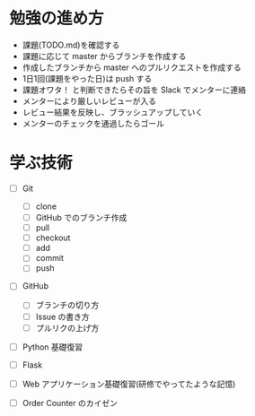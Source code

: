 # 勉強の進め方

- 課題(TODO.md)を確認する
- 課題に応じて master からブランチを作成する
- 作成したブランチから master へのプルリクエストを作成する
- 1日1回(課題をやった日)は push する
- 課題オワタ！ と判断できたらその旨を Slack でメンターに連絡
- メンターにより厳しいレビューが入る
- レビュー結果を反映し、ブラッシュアップしていく
- メンターのチェックを通過したらゴール

# 学ぶ技術

- [ ] Git
  - [ ] clone
  - [ ] GitHub でのブランチ作成
  - [ ] pull
  - [ ] checkout
  - [ ] add
  - [ ] commit
  - [ ] push

- [ ] GitHub
  - [ ] ブランチの切り方
  - [ ] Issue の書き方
  - [ ] プルリクの上げ方

- [ ] Python 基礎復習

- [ ] Flask

- [ ] Web アプリケーション基礎復習(研修でやってたような記憶)

- [ ] Order Counter のカイゼン
